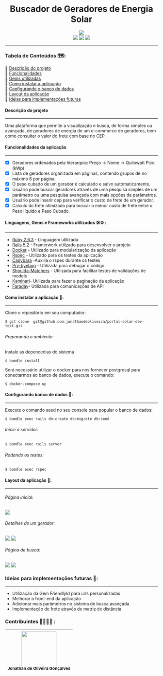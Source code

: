 <h1 align="center">Buscador de Geradores de Energia Solar </h1>

<div align="center"><img src="app/assets/images/readme/solar_panel.png"></div>

<div align="center"><img src="https://badgen.net/badge/Ruby/Versão%202.6.3/red?icon=ruby"> <img  align="justify" src="https://img.shields.io/badge/Rails-Versão%205.2-red"> <img  align="justify" src=https://img.shields.io/badge/Status-Em%20desenvolvimento-brightgreen> </div>

____
### <p align="justify"> Tabela de Conteúdos 🗺️: </p>
  🔹	[Descrição do projeto](#descrição-do-projeto) </br>
  🔹	[Funcionalidades](#funcionalidades)</br>
  🔹	[Gems utilizadas](#gems-utilizadas)</br>
  🔹	[Como instalar a aplicação](#como-instalar-a-aplicação)</br>
  🔹	[Configurando o banco de dados](#configurando-o-banco-de-dados)</br>
  🔹	[Layout da aplicação](#layout-da-aplicação)</br>
  🔹	[Ideias para implementações futuras](#ideias-para-implementações-futuras)</br>

  #### <p align="justify"> Descrição do projeto </p>
___
  Uma plataforma que permite a visualização e busca, de forma simples ou avançada, de geradores de energia de um e-commerce de geradores, bem como consultar o valor do frete com base no CEP.

  #### <p align="justify"> Funcionalidades da aplicação </p>
___

  - [X] Geradores ordenados pela hierarquia: Preço → Nome → Quilowatt Pico (kWp)
  - [X] Lista de geradores organizada em páginas, contendo grupos de no máximo 6  por página.
  - [x] O peso cubado de um gerador é calculado e salvo automaticamente.
  - [X] Usuário pode buscar geradores através de uma pesquisa simples de um parâmetro ou uma pesquisa avançada com mais opções de parâmetros.
  - [X] Usuário pode inserir cep para verificar o custo de frete de um gerador.
  - [x] Calculo do frete otimizado para buscar o menor custo de frete entre o Peso líquido e Peso Cubado.

 #### <p align="justify"> Linguagens, Gems e Frameworks utilizados 🛠️⚙️ : </p>
___
- [Ruby 2.6.3](https://ruby-doc.org) - Linguagem utilizada
- [Rails 5.2](https://guides.rubyonrails.org) - Framerwork utilizado para desenvolver o projeto
- [Docker](https://docs.docker.com) - Utilizado para modularização da aplicação
- [Rspec](https://github.com/rspec/rspec-rails) - Utilizado para os testes da aplicação
- [Capybara](https://github.com/teamcapybara/capybara#using-capybara-with-rspec) -Auxilia o rspec durante os testes
- [Pry-byebug](https://github.com/deivid-rodriguez/pry-byebug) - Utilizada para debugar o código
- [Shoulda-Matchers](https://github.com/thoughtbot/shoulda-matchers) - Utilizada para facilitar testes de validações de models
- [Kaminari](https://github.com/kaminari/kaminari)- Utilizada para fazer a paginação da aplicação
- [Faraday](https://lostisland.github.io/faraday/)- Utilizada para comunicações de API

####  <p align="justify"> Como instalar a aplicação 🔌: </p>
___

Clone o repositório em seu computador: 

    $ git clone  git@github.com:jonathandeoliveira/portal-solar-dev-test.git

######  <p align="justify"> Preparando o ambiente: </p>

Instale as depencedias do sistema

    $ bundle install

Será necessário utilizar o docker para nos fornecer postgresql para conectarmos ao banco de dados, execute o comando:

    $ docker-compose up


#### Configurando banco de dados 💾:
___

Execute o comando seed no seu console para popular o banco de dados:

    $ bundle exec rails db:create db:migrate db:seed

###### Inicie o servidor:

    $ bundle exec rails server

###### Rodando os testes:

    $ bundle exec rspec

#### Layout da aplicação 🔭:
___
###### Página inicial:
  <img src="app/assets/images/readme/homepageAdvSearch.jpg">

###### Detalhes de um gerador:
  <img src="app/assets/images/readme/product_detail.jpg">
  <img src="app/assets/images/readme/product_detai_with_freightl.jpg">

###### Página de busca:
  <img src="app/assets/images/readme/search_reasult.jpg">
  <img src="app/assets/images/readme/search_reasult_not_found.jpg">

### Ideias para implementações futuras 📖:
___
* Utilização da Gem FriendlyId para urls personalizadas
* Melhorar o front-end da aplicação
* Adicionar mais parâmetros no sistema de busca avançada
* Implementação de frete através de matriz de distância

### Contribuintes 👨‍💻👩‍💻 : 

| [<img src="https://avatars.githubusercontent.com/u/56161566?v=4v" width=115><br><sub>Jonathan de Oliveira Gonçalves</sub>](https://github.com/jonathandeoliveira) |
| :---: 